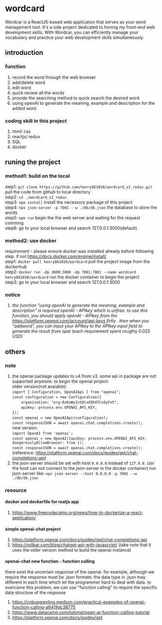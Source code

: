 # wordcard
Wordcar is a ReactJS-based web application that serves as your word management tool. It's a side project dedicated to honing my front-end web development skills. With Wordcar, you can efficiently manage your vocabulary and practice your web development skills simultaneously.
## introduction
### function
1. record the word through the web browser
2. add/delete word
3. edit word
4. quick review all the words
5. provide the searching method to quick search the desired word
6. using openAI to generate the meaning, example and description for the added word
### coding skill in this project
1. html/ css
2. reactjs/ redux
3. SQL
6. docker

## runing the project
### method1: build on the local
step1: `git clone https://github.com/henry861010/wordcard_v2_redux.git` pull the code from github to local directory  
step2: `cd ./wordcard_v2_redux`  
step3: `npm install` install the necessory package of this project  
step4: `npx json-server -p 7001 --w ./db/db.json` the database to store the words  
step5: `npm run` begin the the web server and waiting for the request comming  
step6: go to your local browser and search 127.0.0.1:3000(default)  
### method2: use docker  
requirement - please ensure docker was installed already before following step. if not https://docs.docker.com/engine/install/  
step1: `docker pull henry861010/wordcard` pull the project image from the dockerhub   
step2: `docker run -dp 3000:3000 -dp 7001:7001 --name wordcard henry861010/wordcard` run the docker container to begin the project   
step3: go to your local browser and search 127.0.0.1:3000  

### notice  
1. *the function "using openAI to generate the meaning, example and description" is required openAI - APIkey which is unfree. to use this function, you should apply openAI - APIkey from the https://platform.openai.com/account/api-keys firtly . then when you "addword", you can input your APIkey to the APIkey input field to generate the result from opai* (each requirement spent roughly 0.025 USD)

## others
### note  
1. the openai package updates to v4 from v3. some api in package are not supported anymore. to begin the openai project:   
older version(not avaiable):  
    `import { Configuration, OpenAIApi } from "openai";`  
    `const configuration = new Configuration({`  
    `    organization: "org-RxKuWyIn5DCxd9h4TCsOyFx5",`  
    `    apiKey: process.env.OPENAI_API_KEY,`   
    `});`  
    `const openai = new OpenAIApi(configuration);`  
    `const responseJSON = await openai.chat.completions.create();`  
new version:  
    `import OpenAI from 'openai';`  
    `const openai = new OpenAI({apiKey: process.env.OPENAI_API_KEY, dangerouslyAllowBrowser: true });`  
    `const responseJSON = await openai.chat.completions.create();`  
(reference: https://platform.openai.com/docs/guides/gpt/chat-completions-api)
2.  the json-server should be set with host `0.0.0.0` instead of `127.0.0.1`(or the host can not connect to the json-server in the docker container)
   run json-server like: `npx json-server --host 0.0.0.0 -p 7001 --w ./db/db.json`
### resource  
#### docker and dockerfile for reatjs app
1. https://www.freecodecamp.org/news/how-to-dockerize-a-react-application/
#### simple openai-chat project  
1. https://platform.openai.com/docs/guides/gpt/chat-completions-api  
2. https://rollbar.com/blog/chatgpt-api-with-javascript/ (take note that it uses the older version method to build the openai instance)
#### openai-chat new function - function calling    
there exist the uncertain response of the openai. for example, although we require the response must be .json formate. the data type in .json may different in each time which let the programmer hard to deal with data. to overcome this problem, we can use "function calling" to  require the specific data structure of the response  
1. https://cobusgreyling.medium.com/practical-examples-of-openai-function-calling-a6419dc38775  
2. https://www.datacamp.com/tutorial/open-ai-function-calling-tutorial  
3. https://platform.openai.com/docs/guides/gpt  
